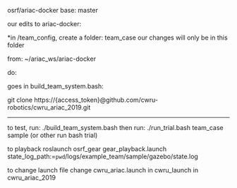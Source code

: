 osrf/ariac-docker base: master

our edits to ariac-docker:

*in /team_config, create a folder: team_case
 our changes will only be in this folder

from: 
~/ariac_ws/ariac-docker

do:

goes in build_team_system.bash:

git clone https://{access_token}@github.com/cwru-robotics/cwru_ariac_2019.git

-----
  to test, run:   ./build_team_system.bash
  then run: ./run_trial.bash team_case sample (or other run bash trial)

  to playback
  roslaunch osrf_gear gear_playback.launch state_log_path:=`pwd`/logs/example_team/sample/gazebo/state.log

  to change launch file
  change cwru_ariac.launch in cwru_launch in cwru_ariac_2019



